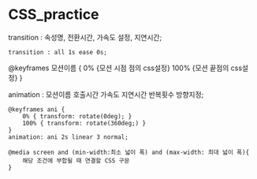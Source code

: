 # CSS_practice 
transition : 속성명, 전환시간, 가속도 설정, 지연시간;
```
transition : all 1s ease 0s;
```
@keyframes 모션이름 {
    0% {모션 시점 점의 css설정}
    100% {모션 끝점의 css설정}
}

animation : 모션이름 호출시간 가속도 지연시간 반복횟수 방향지정;
```
@keyframes ani {
    0% { transform: rotate(0deg); }
    100% { transform: rotate(360deg;) }
}
animation: ani 2s linear 3 normal;
```
```
@media screen and (min-width:최소 넓이 폭) and (max-width: 최대 넓이 폭){
    해당 조건에 부합될 때 연결할 CSS 구문
}
```

